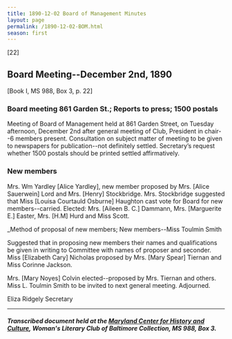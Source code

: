 ```yaml
---
title: 1890-12-02 Board of Management Minutes
layout: page
permalink: /1890-12-02-BOM.html
season: first
---
```


<style>
    #maincontent{
        font-size:1.4em;
    }
</style>
[22]

## Board Meeting--December 2nd, 1890
[Book I, MS 988, Box 3, p. 22]

### Board meeting 861 Garden St.; Reports to press; 1500 postals

Meeting of Board of Management held at 861 Garden Street, on Tuesday afternoon, December 2nd after general meeting of Club, President in chair--6 members present. Consultation on subject matter of meeting to be given to newspapers for publication--not definitely settled. Secretary’s request whether 1500 postals should be printed settled affirmatively.

### New members

Mrs. Wm Yardley [Alice Yardley], new member proposed by Mrs. [Alice Sauerwein] Lord and Mrs. [Henry] Stockbridge. Mrs. Stockbridge suggested that Miss [Louisa Courtauld Osburne] Haughton cast vote for Board for new members--carried. Elected: Mrs. [Aileen B. C.] Dammann, Mrs.  [Marguerite E.] Easter, Mrs. [H.M] Hurd and Miss Scott.

_Method of proposal of new members; New members--Miss Toulmin Smith

Suggested that in proposing new members their names and qualifications be given in writing to Committee with names of proposer and seconder. Miss [Elizabeth Cary] Nicholas proposed by Mrs. [Mary Spear] Tiernan and Miss Corinne Jackson.

Mrs. [Mary Noyes] Colvin elected--proposed by Mrs. Tiernan and others. Miss L. Toulmin Smith to be invited to next general meeting. Adjourned.

Eliza Ridgely
Secretary

<hr>

##### Transcribed document held at the [Maryland Center for History and Culture](http://mdhs.org/), Woman's Literary Club of Baltimore Collection, MS 988, Box 3. 